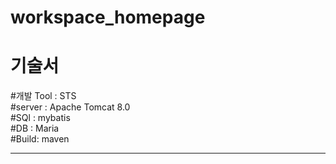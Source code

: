# workspace_homepage
 
# 기술서

#개발 Tool : STS  
#server : Apache Tomcat 8.0  
#SQl : mybatis  
#DB : Maria  
#Build: maven  

----------------------------------------




